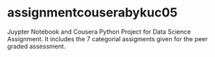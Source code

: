 # assignmentcouserabykuc05
Juypter Notebook and Cousera Python Project for Data Science Assignment.
It includes the 7 categorial assigments given for the peer graded assessment.
